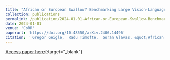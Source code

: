 ```yaml
---
title: "African or European Swallow? Benchmarking Large Vision-Language Models for Fine-Grained Object Classification"
collection: publications
permalink: /publication/2024-01-01-African-or-European-Swallow-Benchmarking-Large-Vision-Language-Models-for-Fine-Grained-Object-Classification
date: 2024-01-01
venue: 'CoRR'
paperurl: 'https://doi.org/10.48550/arXiv.2406.14496'
citation: ' Gregor Geigle,  Radu Timofte,  Goran Glavas, &quot;African or European Swallow? Benchmarking Large Vision-Language Models for Fine-Grained Object Classification.&quot; CoRR, 2024.'
---
```

[Access paper here](https://doi.org/10.48550/arXiv.2406.14496){:target="_blank"}
